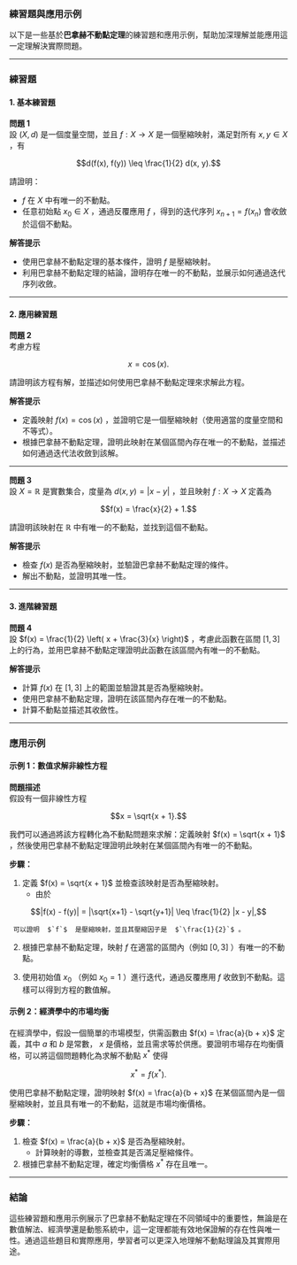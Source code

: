 ### **練習題與應用示例**

以下是一些基於**巴拿赫不動點定理**的練習題和應用示例，幫助加深理解並能應用這一定理解決實際問題。

---

### **練習題**

#### **1. 基本練習題**

**問題 1**  
設  $`(X, d)`$  是一個度量空間，並且  $`f: X \to X`$  是一個壓縮映射，滿足對所有  $`x, y \in X`$ ，有  

```math
d(f(x), f(y)) \leq \frac{1}{2} d(x, y).
```

請證明：  
-  $`f`$  在  $`X`$  中有唯一的不動點。
- 任意初始點  $`x_0 \in X`$ ，通過反覆應用  $`f`$ ，得到的迭代序列  $`x_{n+1} = f(x_n)`$  會收斂於這個不動點。

**解答提示**  
- 使用巴拿赫不動點定理的基本條件，證明  $`f`$  是壓縮映射。
- 利用巴拿赫不動點定理的結論，證明存在唯一的不動點，並展示如何通過迭代序列收斂。

---

#### **2. 應用練習題**

**問題 2**  
考慮方程  

```math
x = \cos(x).
```

請證明該方程有解，並描述如何使用巴拿赫不動點定理來求解此方程。

**解答提示**  
- 定義映射  $`f(x) = \cos(x)`$ ，並證明它是一個壓縮映射（使用適當的度量空間和不等式）。
- 根據巴拿赫不動點定理，證明此映射在某個區間內存在唯一的不動點，並描述如何通過迭代法收斂到該解。

---

**問題 3**  
設  $`X = \mathbb{R}`$  是實數集合，度量為  $`d(x, y) = |x - y|`$ ，並且映射  $`f: X \to X`$  定義為  

```math
f(x) = \frac{x}{2} + 1.
```

請證明該映射在  $`\mathbb{R}`$  中有唯一的不動點，並找到這個不動點。

**解答提示**  
- 檢查  $`f(x)`$  是否為壓縮映射，並驗證巴拿赫不動點定理的條件。
- 解出不動點，並證明其唯一性。

---

#### **3. 進階練習題**

**問題 4**  
設  $`f(x) = \frac{1}{2} \left( x + \frac{3}{x} \right)`$ ，考慮此函數在區間  $`[1, 3]`$  上的行為，並用巴拿赫不動點定理證明此函數在該區間內有唯一的不動點。

**解答提示**  
- 計算  $`f(x)`$  在  $`[1, 3]`$  上的範圍並驗證其是否為壓縮映射。
- 使用巴拿赫不動點定理，證明在該區間內存在唯一的不動點。
- 計算不動點並描述其收斂性。

---

### **應用示例**

#### **示例 1：數值求解非線性方程**

**問題描述**  
假設有一個非線性方程  

```math
x = \sqrt{x + 1}.
```

我們可以通過將該方程轉化為不動點問題來求解：定義映射  $`f(x) = \sqrt{x + 1}`$ ，然後使用巴拿赫不動點定理證明此映射在某個區間內有唯一的不動點。

**步驟：**
1. 定義  $`f(x) = \sqrt{x + 1}`$  並檢查該映射是否為壓縮映射。
   - 由於  
     
```math
|f(x) - f(y)| = |\sqrt{x+1} - \sqrt{y+1}| \leq \frac{1}{2} |x - y|,
```

     可以證明  $`f`$  是壓縮映射，並且其壓縮因子是  $`\frac{1}{2}`$ 。
   
2. 根據巴拿赫不動點定理，映射  $`f`$  在適當的區間內（例如  $`[0, 3]`$ ）有唯一的不動點。

3. 使用初始值  $`x_0`$ （例如  $`x_0 = 1`$ ）進行迭代，通過反覆應用  $`f`$  收斂到不動點。這樣可以得到方程的數值解。

#### **示例 2：經濟學中的市場均衡**

在經濟學中，假設一個簡單的市場模型，供需函數由  $`f(x) = \frac{a}{b + x}`$  定義，其中  $`a`$  和  $`b`$  是常數， $`x`$  是價格，並且需求等於供應。要證明市場存在均衡價格，可以將這個問題轉化為求解不動點  $`x^*`$  使得  

```math
x^* = f(x^*).
```

使用巴拿赫不動點定理，證明映射  $`f(x) = \frac{a}{b + x}`$  在某個區間內是一個壓縮映射，並且具有唯一的不動點，這就是市場均衡價格。

**步驟：**
1. 檢查  $`f(x) = \frac{a}{b + x}`$  是否為壓縮映射。
   - 計算映射的導數，並檢查其是否滿足壓縮條件。
2. 根據巴拿赫不動點定理，確定均衡價格  $`x^*`$  存在且唯一。

---

### **結論**

這些練習題和應用示例展示了巴拿赫不動點定理在不同領域中的重要性，無論是在數值解法、經濟學還是動態系統中，這一定理都能有效地保證解的存在性與唯一性。通過這些題目和實際應用，學習者可以更深入地理解不動點理論及其實際用途。